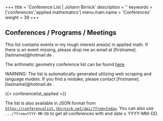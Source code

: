 +++
title = 'Conference List | Johann Birnick'
description = ''
keywords = ['conferences','applied mathematics']
menu.main.name = 'Conferences'
weight = 39
+++

## Conferences / Programs / Meetings

This list contains events in my rough interest area(s) in applied math.
If there is an event missing, please drop me an email at \[firstname\].\[lastname\]@hotmail.de .

The arithmetic geometry conference list can be found [here](/conferences/numbertheory/).

WARNING: The list is automatically generated utilizing web scraping and language models. If you find a mistake, please contact \[firstname\].\[lastname\]@hotmail.de .

{{< conferencelist_applied >}}

The list is also available in JSON format from [`https://conferencelist.jbirnick.net/api/?from=today`](https://conferencelist.jbirnick.net/api/?from=today). 
You can also use `.../?from=YYYY-MM-DD` to get all conferences with end date ≥ YYYY-MM-DD.
